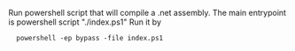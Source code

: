 Run powershell script that will compile a .net assembly.
The main entrypoint is powershell script "./index.ps1"
Run it by 
```
  powershell -ep bypass -file index.ps1
```
